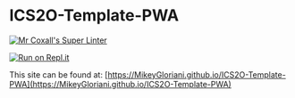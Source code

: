 # ICS2O-Template-PWA

[![Mr Coxall's Super Linter](https://github.com/MikeyGloriani/ICS2O-Template-PWA/workflows/Mr%20Coxall's%20Super%20Linter/badge.svg)](https://github.com/MikeyGloriani/ICS2O-Template-PWA/actions/)

[![Run on Repl.it](https://repl.it/badge/github/MikeyGloriani/ICS2O-Template-PWA)](https://repl.it/github/MikeyGloriani/ICS2O-Template-PWA)

This site can be found at: [https://MikeyGloriani.github.io/ICS2O-Template-PWA](https://MikeyGloriani.github.io/ICS2O-Template-PWA)

